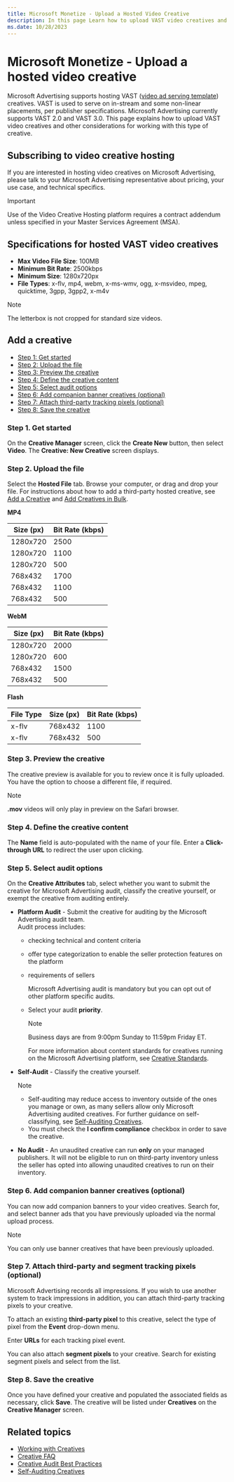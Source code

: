 ```yaml
---
title: Microsoft Monetize - Upload a Hosted Video Creative
description: In this page Learn how to upload VAST video creatives and other steps to work with this type of creative.  
ms.date: 10/28/2023
---
```



# Microsoft Monetize - Upload a hosted video creative

Microsoft Advertising supports hosting VAST ([video ad serving template](https://www.iab.com/guidelines/vast/)) creatives.
VAST is used to serve on in-stream and some non-linear placements, per
publisher specifications. Microsoft Advertising currently
supports VAST 2.0 and VAST 3.0. This page explains how to upload VAST
video creatives and other considerations for working with this type of
creative.

## Subscribing to video creative hosting

If you are interested in hosting video creatives on
Microsoft Advertising, please talk to your
Microsoft Advertising representative about pricing, your use
case, and technical specifics.

> [!IMPORTANT]
> Use of the Video Creative Hosting platform requires a contract addendum unless specified in your Master Services Agreement (MSA).

## Specifications for hosted VAST video creatives

- **Max Video File Size**: 100MB
- **Minimum Bit Rate**: 2500kbps
- **Minimum Size**: 1280x720px
- **File Types**: x-flv, mp4, webm, x-ms-wmv, ogg, x-msvideo, mpeg,
  quicktime, 3gpp, 3gpp2, x-m4v

> [!NOTE]
> The letterbox is not cropped for standard size videos.


## Add a creative

- [Step 1: Get started](#step-1-get-started)
- [Step 2: Upload the file](#step-2-upload-the-file)
- [Step 3: Preview the creative](#step-3-preview-the-creative)
- [Step 4: Define the creative content](#step-4-define-the-creative-content)
- [Step 5: Select audit options](#step-5-select-audit-options)
- [Step 6: Add companion banner creatives (optional)](#step-6-add-companion-banner-creatives-optional)
- [Step 7: Attach third-party tracking pixels (optional)](#step-7-attach-third-party-and-segment-tracking-pixels-optional)
- [Step 8: Save the creative](#step-8-save-the-creative)

### Step 1. Get started

On the **Creative Manager** screen, click
the **Create New** button, then select
**Video**. The
**Creative: New Creative** screen
displays.

### Step 2. Upload the file

Select the **Hosted File** tab. Browse
your computer, or drag and drop your file. For instructions about how to
add a third-party hosted creative, see [Add a Creative](add-a-creative.md) and [Add Creatives in Bulk](add-creatives-in-bulk.md).

**MP4**

| Size (px) | Bit Rate (kbps) |
|---|---|
| 1280x720 | 2500 |
| 1280x720 | 1100 |
| 1280x720 | 500 |
| 768x432 | 1700 |
| 768x432 | 1100 |
| 768x432 | 500 |

**WebM**

| Size (px) | Bit Rate (kbps) |
|---|---|
| 1280x720 | 2000 |
| 1280x720 | 600 |
| 768x432 | 1500 |
| 768x432 | 500 |

**Flash**

| File Type | Size (px) | Bit Rate (kbps) |
|---|---|---|
| x-flv | 768x432 | 1100 |
| x-flv | 768x432 | 500 |

### Step 3. Preview the creative

The creative preview is available for you to review once it is fully
uploaded. You have the option to choose a different file, if required.

> [!NOTE]
> **.mov** videos will only play in preview on the Safari browser.

### Step 4. Define the creative content

The **Name** field is auto-populated with
the name of your file. Enter a **Click-through URL** to redirect the
user upon clicking.

### Step 5. Select audit options

On the **Creative Attributes** tab, select
whether you want to submit the creative for
Microsoft Advertising audit, classify the creative yourself, or
exempt the creative from auditing entirely.

- **Platform Audit** - Submit the creative for auditing by the
  Microsoft Advertising audit team.  
  Audit process includes:
  - checking technical and content criteria

  - offer type categorization to enable the seller protection features
    on the platform

  - requirements of sellers

    Microsoft Advertising audit is mandatory but you can opt out
    of other platform specific audits.

  - Select your audit **priority**.

    > [!NOTE]
    >  Business days are from 9:00pm Sunday to 11:59pm Friday ET.

    For more information about content standards for creatives running
    on the Microsoft Advertising platform, see [Creative Standards](creative-standards.md).

- **Self-Audit** - Classify the creative yourself.
  
  > [!NOTE]
  > - Self-auditing may reduce access to inventory outside of the ones you manage or own, as many sellers allow only Microsoft Advertising audited creatives. For further guidance on self-classifying, see [Self-Auditing Creatives](self-auditing-creatives.md).
  > - You must check the **I confirm compliance** checkbox in order to save the creative.
 
- **No Audit** - An unaudited creative can run **only** on your managed
  publishers. It will not be eligible to run on third-party inventory
  unless the seller has opted into allowing unaudited creatives to run
  on their inventory.

### Step 6. Add companion banner creatives (optional)

You can now add companion banners to your video creatives. Search for,
and select banner ads that you have previously uploaded via the normal
upload process.

> [!NOTE]
> You can only use banner creatives that have been previously uploaded.

### Step 7. Attach third-party and segment tracking pixels (optional)

Microsoft Advertising records all impressions. If you wish to
use another system to track impressions in addition, you can attach
third-party tracking pixels to your creative.

To attach an existing **third-party pixel** to this creative, select the
type of pixel from the **Event** drop-down menu.

Enter **URLs** for each tracking pixel event.

You can also attach **segment pixels** to your creative. Search for
existing segment pixels and select from the list.

### Step 8. Save the creative

Once you have defined your creative and populated the associated fields
as necessary, click **Save**. The creative
will be listed under **Creatives** on the
**Creative Manager** screen.

## Related topics

- [Working with Creatives](working-with-creatives.md)
- [Creative FAQ](creative-faq.md)
- [Creative Audit Best Practices](best-practices-for-submitting-creatives-for-audit.md)
- [Self-Auditing Creatives](self-auditing-creatives.md)